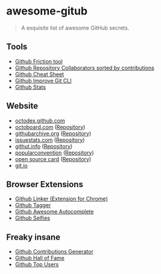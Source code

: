 # awesome-gitub

> A exquisite list of awesome GitHub secrets.

## Tools

+ [Github Friction tool](https://github.com/rafalchmiel/friction)
+ [Github Repository Collaborators sorted by contributions ](https://github.com/oleander/git-fame-rb)
+ [Github Cheat Sheet](https://github.com/tiimgreen/github-cheat-sheet#readme)
+ [Github Improve Git CLI](https://hub.github.com)
+ [Github Stats](https://github.com/IonicaBizau/git-stats)

## Website

+ [octodex.github.com](https://octodex.github.com/)
+ [octoboard.com](http://octoboard.com) ([Repository](https://github.com/KuiKui/Octoboard))
+ [githubarchive.org](http://githubarchive.org) ([Repository](https://github.com/igrigorik/githubarchive.org))
+ [issuestats.com](http://issuestats.com) ([Repository](https://github.com/hstove/issue_stats))
+ [githut.info](http://githut.info) ([Repository](https://github.com/littleark/githut/))
+ [popularconvention](http://sideeffect.kr/popularconvention) ([Repository](https://github.com/outsideris/popularconvention))
+ [open source card](https://osrc.dfm.io) ([Repository](https://github.com/dfm/osrc))
+ [git.io](http://git.io)

## Browser Extensions

+ [Github Linker (Extension for Chrome)](https://github.com/github-linker/chrome-extension/)
+ [Github Tagger](https://chrome.google.com/webstore/detail/github-tagger/apegcdgbjbocfnleknnbalmhlpbjgmmf)
+ [Github Awesome Autocomplete](https://github.algolia.com/)
+ [Github Selfies](https://chrome.google.com/webstore/detail/github-selfies/ldnpkdnkgkogfnahcnldaedcoadjbkbl)

## Freaky insane

+ [Github Contributions Generator](https://github.com/IonicaBizau/github-contributions)
+ [Github Hall of Fame](https://github.com/mehulkar/github-hall-of-fame)
+ [Github Top Users](https://github.com/paulmillr/top-github-users)
